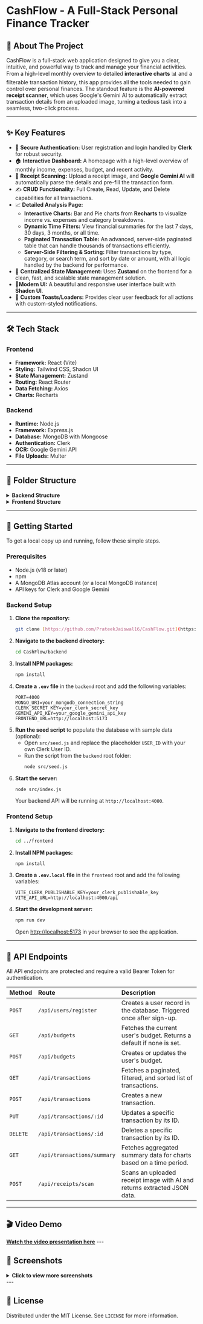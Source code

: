 # CashFlow - A Full-Stack Personal Finance Tracker

## 📖 About The Project

CashFlow is a full-stack web application designed to give you a clear, intuitive, and powerful way to track and manage your financial activities. From a high-level monthly overview to detailed **interactive charts** 📊 and a filterable transaction history, this app provides all the tools needed to gain control over personal finances. The standout feature is the **AI-powered receipt scanner**, which uses Google's Gemini AI to automatically extract transaction details from an uploaded image, turning a tedious task into a seamless, two-click process.

---

## ✨ Key Features

* 🔐 **Secure Authentication:** User registration and login handled by **Clerk** for robust security.
* 🏠 **Interactive Dashboard:** A homepage with a high-level overview of monthly income, expenses, budget, and recent activity.
* 🤖 **Receipt Scanning:** Upload a receipt image, and **Google Gemini AI** will automatically parse the details and pre-fill the transaction form.
* ✍️ **CRUD Functionality:** Full Create, Read, Update, and Delete capabilities for all transactions.
* 📈 **Detailed Analysis Page:**
    * **Interactive Charts:** Bar and Pie charts from **Recharts** to visualize income vs. expenses and category breakdowns.
    * **Dynamic Time Filters:** View financial summaries for the last 7 days, 30 days, 3 months, or all time.
    * **Paginated Transaction Table:** An advanced, server-side paginated table that can handle thousands of transactions efficiently.
    * **Server-Side Filtering & Sorting:** Filter transactions by type, category, or search term, and sort by date or amount, with all logic handled by the backend for performance.
* 🧠 **Centralized State Management:** Uses **Zustand** on the frontend for a clean, fast, and scalable state management solution.
* 🎨**Modern UI:** A beautiful and responsive user interface built with **Shadcn UI**.
* 🔔 **Custom Toasts/Loaders:** Provides clear user feedback for all actions with custom-styled notifications.

---

## 🛠️ Tech Stack

### Frontend

* **Framework:** React (Vite)
* **Styling:** Tailwind CSS, Shadcn UI
* **State Management:** Zustand
* **Routing:** React Router
* **Data Fetching:** Axios
* **Charts:** Recharts

### Backend

* **Runtime:** Node.js
* **Framework:** Express.js
* **Database:** MongoDB with Mongoose
* **Authentication:** Clerk
* **OCR:** Google Gemini API
* **File Uploads:** Multer

---

## 📂 Folder Structure

<details>
<summary><strong>Backend Structure</strong></summary>

```
/CashFlow_backend
├── src/
│   ├── controllers/
│   │   ├── budget.controller.js
│   │   ├── receipt.controller.js
│   │   ├── transaction.controller.js
│   │   └── user.controller.js
│   ├── lib/
│   │   └── db.js
│   ├── middleware/
│   │   └── auth.middleware.js
│   ├── models/
│   │   ├── budget.model.js
│   │   ├── transaction.model.js
│   │   └── user.model.js
│   ├── routes/
│   │   ├── budgetRoutes.js
│   │   ├── receiptRoutes.js
│   │   ├── transactionRoutes.js
│   │   └── userRoutes.js
│   ├── index.js         (Main Server File)
│   └── seed.js
├── .env
├── package.json
```

</details>

<details>
<summary><strong>Frontend Structure</strong></summary>

```
/CashFlow_frontend
├── src/
│   ├── components/
│   │   ├── ui/              (Shadcn UI components)
│   │   ├── BudgetDialog.jsx
│   │   ├── BudgetProgressCard.jsx
│   │   ├── Charts.jsx
│   │   ├── Navbar.jsx
│   │   ├── QuickStats.jsx
│   │   ├── RecentTransactions.jsx
│   │   ├── SetBudgetScreen.jsx
│   │   ├── TransactionDialog.jsx
│   │   └── TransactionTable.jsx
│   ├── hooks/
│   │   ├── useHomePageData.js
│   │   └── useReceiptScanner.js
│   ├── lib/
│   │   ├── apiClient.js
│   │   ├── toast.jsx
│   │   └── utils.js
│   ├── pages/
│   │   ├── AnalysisPage.jsx
│   │   ├── Home.jsx
│   │   └── Landing.jsx
│   ├── store/
│   │   ├── useBudgetStore.js
│   │   ├── useRegisterUser.js
│   │   ├── useSummary.js
│   │   └── useTransactionStore.js
│   ├── App.jsx
│   ├── index.css
│   └── main.jsx
├── .env.local
├── package.json
└── vite.config.js
```

</details>

---

## 🚀 Getting Started

To get a local copy up and running, follow these simple steps.

### Prerequisites

* Node.js (v18 or later)
* npm
* A MongoDB Atlas account (or a local MongoDB instance)
* API keys for Clerk and Google Gemini

### Backend Setup

1.  **Clone the repository:**
    ```sh
    git clone [https://github.com/PrateekJaiswal16/CashFlow.git](https://github.com/PrateekJaiswal16/CashFlow.git)
    ```
2.  **Navigate to the backend directory:**
    ```sh
    cd CashFlow/backend
    ```
3.  **Install NPM packages:**
    ```sh
    npm install
    ```
4.  **Create a `.env` file** in the `backend` root and add the following variables:
    ```env
    PORT=4000
    MONGO_URI=your_mongodb_connection_string
    CLERK_SECRET_KEY=your_clerk_secret_key
    GEMINI_API_KEY=your_google_gemini_api_key
    FRONTEND_URL=http://localhost:5173
    ```
5.  **Run the seed script** to populate the database with sample data (optional):
    * Open `src/seed.js` and replace the placeholder `USER_ID` with your own Clerk User ID.
    * Run the script from the `backend` root folder:
        ```sh
        node src/seed.js
        ```
6.  **Start the server:**
    ```sh
    node src/index.js
    ```
    Your backend API will be running at `http://localhost:4000`.

### Frontend Setup

1.  **Navigate to the frontend directory:**
    ```sh
    cd ../frontend
    ```
2.  **Install NPM packages:**
    ```sh
    npm install
    ```
3.  **Create a `.env.local` file** in the `frontend` root and add the following variables:
    ```env
    VITE_CLERK_PUBLISHABLE_KEY=your_clerk_publishable_key
    VITE_API_URL=http://localhost:4000/api
    ```
4.  **Start the development server:**
    ```sh
    npm run dev
    ```
    Open [http://localhost:5173](http://localhost:5173) in your browser to see the application.

---

## 📡 API Endpoints

All API endpoints are protected and require a valid Bearer Token for authentication.

| Method | Route                             | Description                                                               |
| :----- | :-------------------------------- | :------------------------------------------------------------------------ |
| `POST` | `/api/users/register`             | Creates a user record in the database. Triggered once after sign-up.      |
| `GET`  | `/api/budgets`                    | Fetches the current user's budget. Returns a default if none is set.      |
| `POST` | `/api/budgets`                    | Creates or updates the user's budget.                                     |
| `GET`  | `/api/transactions`               | Fetches a paginated, filtered, and sorted list of transactions.           |
| `POST` | `/api/transactions`               | Creates a new transaction.                                                |
| `PUT`  | `/api/transactions/:id`           | Updates a specific transaction by its ID.                                 |
| `DELETE`| `/api/transactions/:id`          | Deletes a specific transaction by its ID.                                 |
| `GET`  | `/api/transactions/summary`       | Fetches aggregated summary data for charts based on a time period.        |
| `POST` | `/api/receipts/scan`              | Scans an uploaded receipt image with AI and returns extracted JSON data.    |

---
## 🎬 Video Demo

[**Watch the video presentation here**](https://www.youtube.com) ---


## 📸 Screenshots

<details>
<summary><strong>Click to view more screenshots</strong></summary>

### Main Dashboard
![Main Dashboard Overview](https://github.com/user-attachments/assets/d0e30761-8ddb-4798-aafa-c169bb1916ca)

### Analysis Page & Charts
![Analysis Page with Charts and Time Ranges](https://github.com/user-attachments/assets/95891165-a86d-4977-ac94-598e65674527)

### Paginated & Filterable Table
![Paginated Table with Backend Handling](https://github.com/user-attachments/assets/c2f05b68-23ec-45ff-9cff-263c45c49503)

### Add/Edit with Receipt Scan
![Add/Edit Transaction Dialog with Uploading Receipt](https://github.com/user-attachments/assets/a1ef70a9-d883-4fb5-a3cc-99ce928f2d4b)

### Monthly Expense Breakdown
![Monthly Expense Breakdown Pie Chart](https://github.com/user-attachments/assets/d64da4be-71e8-4c9d-8490-1cbc684622b8)

</details>
---

## 📜 License

Distributed under the MIT License. See `LICENSE` for more information.
